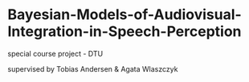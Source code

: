 # Bayesian-Models-of-Audiovisual-Integration-in-Speech-Perception
special course project - DTU 

supervised by Tobias Andersen & Agata Wlaszczyk
